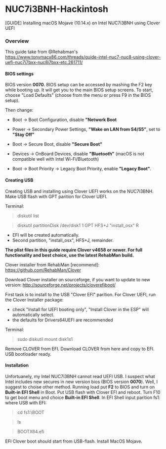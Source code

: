 # NUC7i3BNH-Hackintosh
[GUIDE] Installing macOS Mojave (10.14.x) on Intel NUC7i3BNH using Clover UEFI
### Overview
This guide take from @Rehabman's <link>https://www.tonymacx86.com/threads/guide-intel-nuc7-nuc8-using-clover-uefi-nuc7i7bxx-nuc8i7bxx-etc.261711/</link>

#### BIOS settings

BIOS version **0070**. BIOS setup can be accessed by mashing the F2 key while booting up. It will get you to the main BIOS setup screens. To start, choose "Load Defaults" (choose from the menu or press F9 in the BIOS setup).

Then change:

- Boot -> Boot Configuration, disable **"Network Boot**

- Power -> Secondary Power Settings, **"Wake on LAN from S4/S5"**, set to **"Stay Off"**

- Boot -> Secure Boot, disable **"Secure Boot"**

- Devices -> OnBoard Devices, disable **"Bluetooth"** (macOS is not compatible well with Intel Wi-Fi/Bluetooth)

- Boot -> Boot Priority -> Legacy Boot Priority, enable **"Legacy Boot"**.

#### Creating USB

Creating USB and installing using Clover UEFI works on the NUC7i3BNH. Make USB flash with GPT parition for Clover UEFI. 

Terminal:

> diskutil list

> diskutil partitionDisk /dev/disk1 1 GPT HFS+J "install_osx" R
- EFI will be created automatically.
- Second partition, "install_osx", HFS+J, remainder.

**The plist files in this guide require Clover v4658 or newer. For full functionality and best choice, use the latest RehabMan build.**

Clover installer from RehabMan [recommend]: https://github.com/RehabMan/Clover

Download Clover installer on sourceforge, if you want to update to new version: http://sourceforge.net/projects/cloverefiboot/

First task is to install to the USB "Clover EFI" parition. For Clover UEFI, run the Clover Installer package:
- check "Install for UEFI booting only", "Install Clover in the ESP" will automatically select.
- the defaults for Drivers64UEFI are recommended

Terminal:

> sudo diskutil mount disk1s1

Remove CLOVER from EFI. Download CLOVER from here and copy to EFI.
USB bootloader ready.

#### Installation

Unfortuanely, my Intel NUC7i3BNH cannot read UEFI USB. I suspect what Intel includes new secures in new version bios (BIOS version **0070**). Well, I suggest to choise other method. Running load put **F2** to BIOS and turn on **Built-in EFI Shell** in Boot. Put USB flash with Clover EFI and reboot. Turn F10 to get boot menu and choice **Built-in EFI Shell**.
In EFI Shell input parition fs1: where USB with EFI:

> cd fs1:\BOOT

> ls

> BOOTX64.efi

EFI Clover boot should start from USB-flash. Install MacOS Mojave.
